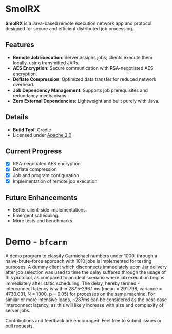 # SmolRX

**SmolRX** is a Java-based remote execution network app and protocol designed for secure and efficient distributed job processing.

## Features
- **Remote Job Execution**: Server assigns jobs; clients execute them locally, using transmitted JARs.
- **AES Encryption**: Secure communication with RSA-negotiated AES encryption.
- **Deflate Compression**: Optimized data transfer for reduced network overhead.
- **Job Dependency Management**: Supports job prerequisites and redundancy mechanisms.
- **Zero External Dependencies**: Lightweight and built purely with Java.

## Details
- **Build Tool**: Gradle
- Licensed under [Apache 2.0](https://www.apache.org/licenses/LICENSE-2.0)

## Current Progress
- [x] RSA-negotiated AES encryption
- [x] Deflate compression
- [x] Job and program configuration
- [x] Implementation of remote job execution

## Future Enhancements
- Better client-side implementations.
- Emergent scheduling.
- More tests and benchmarks.

# Demo - `bfcarm`
A demo program to classify Carmichael numbers under 1000, through a naive-brute-force approach with 1010 jobs is implemented for testing purposes.
A dummy client which disconnects immediately upon Jar delivery after job selection was used to time the delay suffered through the usage of this protocol, as compared to an ideal scenario where job execution begins immediately after static scheduling. The delay, hereby termed - interconnect latency is within 287.5-296.1 ms (mean = 291.798, variance = 4730.031, N = 1000, p = 0.05) for processes on the same machine. For similar or more intensive loads, ~287ms can be considered as the best-case interconnect latency, as this will likely increase with size and complexity of server jobs. 

Contributions and feedback are encouraged! Feel free to submit issues or pull requests.